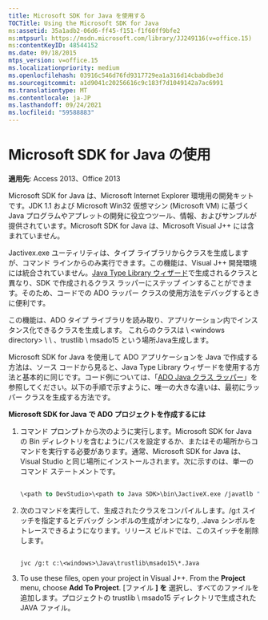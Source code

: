 ```yaml
---
title: Microsoft SDK for Java を使用する
TOCTitle: Using the Microsoft SDK for Java
ms:assetid: 35a1adb2-06d6-ff45-f151-f1f60ff9bfe2
ms:mtpsurl: https://msdn.microsoft.com/library/JJ249116(v=office.15)
ms:contentKeyID: 48544152
ms.date: 09/18/2015
mtps_version: v=office.15
ms.localizationpriority: medium
ms.openlocfilehash: 03916c546d76fd9317729ea1a316d14cbabdbe3d
ms.sourcegitcommit: a1d9041c20256616c9c183f7d1049142a7ac6991
ms.translationtype: MT
ms.contentlocale: ja-JP
ms.lasthandoff: 09/24/2021
ms.locfileid: "59588883"
---
```

# <a name="using-the-microsoft-sdk-for-java"></a>Microsoft SDK for Java の使用


**適用先**: Access 2013、Office 2013

Microsoft SDK for Java は、Microsoft Internet Explorer 環境用の開発キットです。JDK 1.1 および Microsoft Win32 仮想マシン (Microsoft VM) に基づく Java プログラムやアプレットの開発に役立つツール、情報、およびサンプルが提供されています。Microsoft SDK for Java は、Microsoft Visual J++ には含まれていません。

Jactivex.exe ユーティリティは、タイプ ライブラリからクラスを生成しますが、コマンド ラインからのみ実行できます。この機能は、Visual J++ 開発環境には統合されていません。[Java Type Library ウィザード](using-the-java-type-library-wizard.md)で生成されるクラスと異なり、SDK で作成されるクラス ラッパーにステップ インすることができます。そのため、コードでの ADO ラッパー クラスの使用方法をデバッグするときに便利です。

この機能は、ADO タイプ ライブラリを読み取り、アプリケーション内でインスタンス化できるクラスを生成します。 これらのクラスは \\ \<windows directory\> \\ \\ 、trustlib \\ msado15 という場所Java生成します。

Microsoft SDK for Java を使用して ADO アプリケーションを Java で作成する方法は、ソース コードから見ると、Java Type Library ウィザードを使用する方法と基本的に同じです。コード例については、「[ADO Java クラス ラッパー](ado-java-class-wrappers.md)」を参照してください。以下の手順で示すように、唯一の大きな違いは、最初にラッパー クラスを生成する方法です。

**Microsoft SDK for Java で ADO プロジェクトを作成するには**

1.  コマンド プロンプトから次のように実行します。Microsoft SDK for Java の Bin ディレクトリを含むようにパスを設定するか、またはその場所からコマンドを実行する必要があります。通常、Microsoft SDK for Java は、Visual Studio と同じ場所にインストールされます。次に示すのは、単一のコマンド ステートメントです。
    
    ```vb 
     
    \<path to DevStudio>\<path to Java SDK>\bin\JactiveX.exe /javatlb "C:\program files\common files\system\ado\msado15.dll" 
    ```

2.  次のコマンドを実行して、生成されたクラスをコンパイルします。/g:t スイッチを指定するとデバッグ シンボルの生成がオンになり, .Java シンボルをトレースできるようになります。リリース ビルドでは、このスイッチを削除します。
    
    ```vb 
     
    jvc /g:t c:\<windows>\Java\trustlib\msado15\*.Java 
    ```

3.  To use these files, open your project in Visual J++. From the **Project** menu, choose **Add To Project**. [ファイル **] を** 選択し、すべてのファイルを追加します。プロジェクトの trustlib \\ msado15 ディレクトリで生成された JAVA ファイル。

